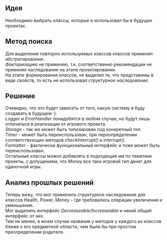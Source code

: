 ## Идея
Необходимо выбрать классы, которые я использовал бы в будущих проектах.

## Метод поиска
Для выделения повторно используемых классов классов применял *абстрагирование*.  
*Факторизацию* не применяю, т.к. соответственно рекомендации не применял наследование на этапе проектирования.  
На этапе формирования классов, не выделил те, что представимы в виде свойств, то есть не использовал *структурное наследование*. 

## Решение
Очевидно, что это будет зависеть от того, какую систему я буду создавать в будущем :).  
*Logger* и *ErrorHandler* понадобятся в любом случае, но будут лишь отличаться в реализации от игрового проекта.  
*Storage* - так же может быть типизирован под конкретный тип.  
*Timer* - может быть переиспользован, при переопределении соответствующих методов *checkInterrupt()* и *interrupt()*.  
*Formatter* - фактически функциональный интерфейс и тоже может быть переиспользован.  
Остальные классы можно добавлять в подходящие им по тематике проекты, с допущением, что *Money* все таки игровой тип денег для одиночной игры.  

## Анализ прошлых решений
Теперь вижу, что мог применить структурное наследование для классов Health, Power, Money - где требовались операции увеличения и уменьшения.  
Мог выделить интерфейс *Decreaseable/Increaseable* и некий общий интерфейс от них.  
Тем не менее, в моем случае названия у методов у каждого из классов ближе к его предметной области, чем были бы при простом преопределении родителя.

